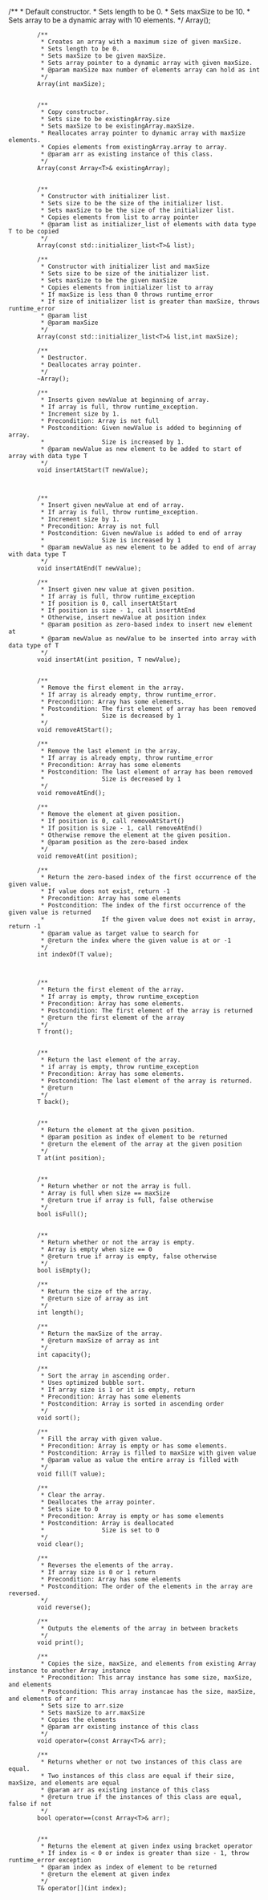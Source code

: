 /**
             * Default constructor.
             * Sets length to be 0.
             * Sets maxSize to be 10.
             * Sets array to be a dynamic array with 10 elements.
             */
            Array();

            /**
             * Creates an array with a maximum size of given maxSize.
             * Sets length to be 0.
             * Sets maxSize to be given maxSize.
             * Sets array pointer to a dynamic array with given maxSize.
             * @param maxSize max number of elements array can hold as int
             */
            Array(int maxSize);


            /**
             * Copy constructor.
             * Sets size to be existingArray.size
             * Sets maxSize to be existingArray.maxSize.
             * Reallocates array pointer to dynamic array with maxSize elements.
             * Copies elements from existingArray.array to array.
             * @param arr as existing instance of this class.
             */
            Array(const Array<T>& existingArray);


            /**
             * Constructor with initializer list.
             * Sets size to be the size of the initializer list.
             * Sets maxSize to be the size of the initializer list.
             * Copies elements from list to array pointer
             * @param list as initializer_list of elements with data type T to be copied
             */
            Array(const std::initializer_list<T>& list);

            /**
             * Constructor with initializer list and maxSize
             * Sets size to be size of the initializer list.
             * Sets maxSize to be the given maxSize
             * Copies elements from initializer list to array
             * If maxSize is less than 0 throws runtime_error
             * If size of initializer list is greater than maxSize, throws runtime_error
             * @param list
             * @param maxSize
             */
            Array(const std::initializer_list<T>& list,int maxSize);

            /**
             * Destructor.
             * Deallocates array pointer.
             */
            ~Array();

            /**
             * Inserts given newValue at beginning of array.
             * If array is full, throw runtime_exception.
             * Increment size by 1.
             * Precondition: Array is not full
             * Postcondition: Given newValue is added to beginning of array.
             *                Size is increased by 1.
             * @param newValue as new element to be added to start of array with data type T
             */
            void insertAtStart(T newValue);



            /**
             * Insert given newValue at end of array.
             * If array is full, throw runtime_exception.
             * Increment size by 1.
             * Precondition: Array is not full
             * Postcondition: Given newValue is added to end of array
             *                Size is increased by 1
             * @param newValue as new element to be added to end of array with data type T
             */
            void insertAtEnd(T newValue);

            /**
             * Insert given new value at given position.
             * If array is full, throw runtime_exception
             * If position is 0, call insertAtStart
             * If position is size - 1, call insertAtEnd
             * Otherwise, insert newValue at position index
             * @param position as zero-based index to insert new element at
             * @param newValue as newValue to be inserted into array with data type of T
             */
            void insertAt(int position, T newValue);


            /**
             * Remove the first element in the array.
             * If array is already empty, throw runtime_error.
             * Precondition: Array has some elements.
             * Postcondition: The first element of array has been removed
             *                Size is decreased by 1
             */
            void removeAtStart();

            /**
             * Remove the last element in the array.
             * If array is already empty, throw runtime_error
             * Precondition: Array has some elements
             * Postcondition: The last element of array has been removed
             *                Size is decreased by 1
             */
            void removeAtEnd();

            /**
             * Remove the element at given position.
             * If position is 0, call removeAtStart()
             * If position is size - 1, call removeAtEnd()
             * Otherwise remove the element at the given position.
             * @param position as the zero-based index
             */
            void removeAt(int position);

            /**
             * Return the zero-based index of the first occurrence of the given value.
             * If value does not exist, return -1
             * Precondition: Array has some elements
             * Postcondition: The index of the first occurrence of the given value is returned
             *                If the given value does not exist in array, return -1
             * @param value as target value to search for
             * @return the index where the given value is at or -1
             */
            int indexOf(T value);



            /**
             * Return the first element of the array.
             * If array is empty, throw runtime_exception
             * Precondition: Array has some elements.
             * Postcondition: The first element of the array is returned
             * @return the first elememt of the array
             */
            T front();


            /**
             * Return the last element of the array.
             * if array is empty, throw runtime_exception
             * Precondition: Array has some elements.
             * Postcondition: The last element of the array is returned.
             * @return
             */
            T back();


            /**
             * Return the element at the given position.
             * @param position as index of element to be returned
             * @return the element of the array at the given position
             */
            T at(int position);


            /**
             * Return whether or not the array is full.
             * Array is full when size == maxSize
             * @return true if array is full, false otherwise
             */
            bool isFull();


            /**
             * Return whether or not the array is empty.
             * Array is empty when size == 0
             * @return true if array is empty, false otherwise
             */
            bool isEmpty();

            /**
             * Return the size of the array.
             * @return size of array as int
             */
            int length();

            /**
             * Return the maxSize of the array.
             * @return maxSize of array as int
             */
            int capacity();

            /**
             * Sort the array in ascending order.
             * Uses optimized bubble sort.
             * If array size is 1 or it is empty, return
             * Precondition: Array has some elements
             * Postcondition: Array is sorted in ascending order
             */
            void sort();

            /**
             * Fill the array with given value.
             * Precondition: Array is empty or has some elements.
             * Postcondition: Array is filled to maxSize with given value
             * @param value as value the entire array is filled with
             */
            void fill(T value);

            /**
             * Clear the array.
             * Deallocates the array pointer.
             * Sets size to 0
             * Precondition: Array is empty or has some elements
             * Postcondition: Array is deallocated
             *                Size is set to 0
             */
            void clear();

            /**
             * Reverses the elements of the array.
             * If array size is 0 or 1 return
             * Precondition: Array has some elements
             * Postcondition: The order of the elements in the array are reversed.
             */
            void reverse();

            /**
             * Outputs the elements of the array in between brackets
             */
            void print();

            /**
             * Copies the size, maxSize, and elements from existing Array instance to another Array instance
             * Precondition: This array instance has some size, maxSize, and elements
             * Postcondition: This array instancae has the size, maxSize, and elements of arr
             * Sets size to arr.size
             * Sets maxSize to arr.maxSize
             * Copies the elements
             * @param arr existing instance of this class
             */
            void operator=(const Array<T>& arr);

            /**
             * Returns whether or not two instances of this class are equal.
             * Two instances of this class are equal if their size, maxSize, and elements are equal
             * @param arr as existing instance of this class
             * @return true if the instances of this class are equal, false if not
             */
            bool operator==(const Array<T>& arr);


            /**
             * Returns the element at given index using bracket operator
             * If index is < 0 or index is greater than size - 1, throw runtime_error exception
             * @param index as index of element to be returned
             * @return the element at given index
             */
            T& operator[](int index);